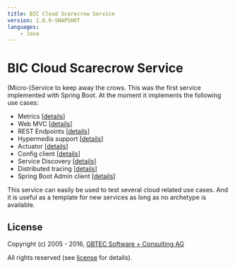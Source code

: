 ```yaml
---
title: BIC Cloud Scarecrow Service
version: 1.0.0-SNAPSHOT
languages:
    - Java
---
```


# BIC Cloud Scarecrow Service

(Micro-)Service to keep away the crows. 
This was the first service implemented with Spring Boot.
At the moment it implements the following use cases:

 * Metrics [[details](http://docs.spring.io/spring-boot/docs/current/reference/htmlsingle/#production-ready-metrics)]
 * Web MVC [[details](http://docs.spring.io/spring-framework/docs/current/spring-framework-reference/htmlsingle/#mvc)]
 * REST Endpoints [[details]()]
 * Hypermedia support [[details](https://github.com/spring-projects/spring-hateoas)]
 * Actuator [[details](http://docs.spring.io/spring-boot/docs/current/reference/htmlsingle/#production-ready)]
 * Config client [[details](http://cloud.spring.io/spring-cloud-static/spring-cloud.html#_spring_cloud_config_client)]
 * Service Discovery [[details](http://cloud.spring.io/spring-cloud-static/spring-cloud.html#_service_discovery_eureka_clients)]
 * Distributed tracing [[details](http://cloud.spring.io/spring-cloud-static/spring-cloud.html#_spring_cloud_sleuth)]
 * Spring Boot Admin client [[details](https://github.com/codecentric/spring-boot-admin)]

This service can easily be used to test several cloud related use cases. 
And it is useful as a template for new services as long as no archetype is available. 

## License

Copyright (c) 2005 - 2016, [GBTEC Software + Consulting AG](http://www.gbtec.de)

All rights reserved (see [license](./LICENSE.txt) for details).